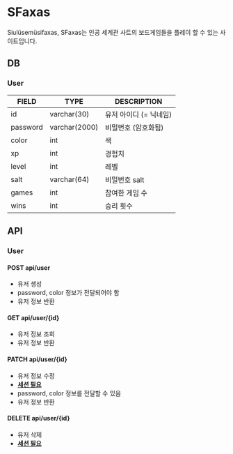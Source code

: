 # SFaxas

Siulüsemüsifaxas, SFaxas는 인공 세계관 사트의 보드게임들을 플레이 할 수 있는 사이트입니다.

## DB

### User

| FIELD    | TYPE          | DESCRIPTION            |
| -------- | ------------- | ---------------------- |
| id       | varchar(30)   | 유저 아이디 (= 닉네임) |
| password | varchar(2000) | 비밀번호 (암호화됨)    |
| color    | int           | 색                     |
| xp       | int           | 경험치                 |
| level    | int           | 레벨                   |
| salt     | varchar(64)   | 비밀번호 salt          |
| games    | int           | 참여한 게임 수         |
| wins     | int           | 승리 횟수              |

## API

### User

#### POST api/user

- 유저 생성
- password, color 정보가 전달되어야 함
- 유저 정보 반환

#### GET api/user/{id}

- 유저 정보 조회
- 유저 정보 반환

#### PATCH api/user/{id}

- 유저 정보 수정
- **<u>세션 필요</u>**
- password, color 정보를 전달할 수 있음
- 유저 정보 반환

#### DELETE api/user/{id}

- 유저 삭제
- **<u>세션 필요</u>**
